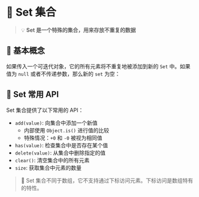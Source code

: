 # 🎯 Set 集合

> 💡 **Set 是一个特殊的集合，用来存放不重复的数据**

## 📝 基本概念

如果传入一个可迭代对象，它的所有元素将不重复地被添加到新的 `Set` 中。如果值为 `null` 或者不传递参数，那么新的 `set` 为空：

## 🔧 Set 常用 API

Set 集合提供了以下常用的 API：

- `add(value)`: 向集合中添加一个新值
  - 内部使用 `Object.is()` 进行值的比较
  - 特殊情况：`+0` 和 `-0` 被视为相同值
- `has(value)`: 检查集合中是否存在某个值
- `delete(value)`: 从集合中删除指定的值
- `clear()`: 清空集合中的所有元素
- `size`: 获取集合中元素的数量

> 📝 Set 集合不同于数组，它不支持通过下标访问元素。下标访问是数组特有的特性。

